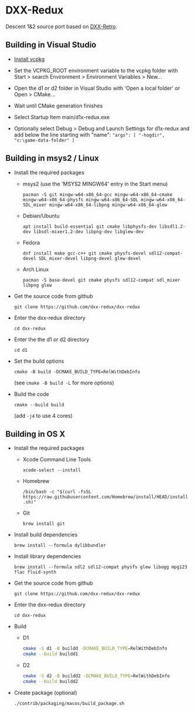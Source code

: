 DXX-Redux
=========

Descent 1&2 source port based on [DXX-Retro](https://github.com/CDarrow/DXX-Retro).

Building in Visual Studio
-------------------------

- [Install vcpkg](https://vcpkg.io/en/getting-started.html)

- Set the VCPKG_ROOT environment variable to the vcpkg folder with Start > search Environment >
  Environment Variables > New...

- Open the d1 or d2 folder in Visual Studio with 'Open a local folder' or Open > CMake...

- Wait until CMake generation finishes

- Select Startup Item main/d1x-redux.exe

- Optionally select Debug > Debug and Launch Settings for d1x-redux and add
  below the line starting with "name":
  `"args": [ "-hogdir", "c:\game-data-folder" ]`

Building in msys2 / Linux
-------------------------

- Install the required packages

  - msys2 (use the 'MSYS2 MINGW64' entry in the Start menu)

    `pacman -S git mingw-w64-x86_64-gcc mingw-w64-x86_64-cmake
    mingw-w64-x86_64-physfs mingw-w64-x86_64-SDL mingw-w64-x86_64-SDL_mixer
    mingw-w64-x86_64-libpng mingw-w64-x86_64-glew`

  - Debian/Ubuntu

    `apt install build-essential git cmake libphysfs-dev libsdl1.2-dev libsdl-mixer1.2-dev libpng-dev
    libglew-dev`

  - Fedora

    `dnf install make gcc-c++ git cmake physfs-devel sdl12-compat-devel SDL_mixer-devel libpng-devel
    glew-devel`

  - Arch Linux

    `pacman -S base-devel git cmake physfs sdl12-compat sdl_mixer libpng glew`

- Get the source code from github

  `git clone https://github.com/dxx-redux/dxx-redux`

- Enter the dxx-redux directory

  `cd dxx-redux`

- Enter the the d1 or d2 directory

  `cd d1`

- Set the build options

  `cmake -B build -DCMAKE_BUILD_TYPE=RelWithDebInfo`

  (see `cmake -B build -L` for more options)

- Build the code

  `cmake --build build`

  (add `-j4` to use 4 cores)

Building in OS X
-------------------------

- Install the required packages
  - Xcode Command Line Tools

    `xcode-select --install`

  - Homebrew

    `/bin/bash -c "$(curl -fsSL https://raw.githubusercontent.com/Homebrew/install/HEAD/install.sh)"`

  - Git

    `brew install git`

- Install build dependencies

  `brew install --formula dylibbundler`

- Install library dependencies

  `brew install --formula sdl2 sdl12-compat physfs glew libogg mpg123 flac fluid-synth`

- Get the source code from github

  `git clone https://github.com/dxx-redux/dxx-redux`

- Enter the dxx-redux directory

  `cd dxx-redux`

- Build

  - D1

    ```sh
    cmake -S d1 -B buildd -DCMAKE_BUILD_TYPE=RelWithDebInfo
    cmake --build buildd1
    ```

  - D2

    ```sh
    cmake -S d2 -B buildd2 -DCMAKE_BUILD_TYPE=RelWithDebInfo
    cmake --build buildd2
    ```

- Create package (optional)

  `./contrib/packaging/macos/build_package.sh`
